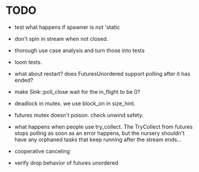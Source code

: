 # TODO

- test what happens if spawner is not 'static
- don't spin in stream when not closed.
- thorough use case analysis and turn those into tests
- loom tests.

- what about restart? does FuturesUnordered support polling after it has ended?

- make Sink::poll_close wait for the in_flight to be 0?

- deadlock in mutex. we use block_on in size_hint.

- futures mutex doesn't poison. check unwind safety.

- what happens when people use try_collect. The TryCollect from futures stops polling as soon as an error happens, but the nursery shouldn't have any
  orphaned tasks that keep running after the stream ends...

- cooperative canceling

- verify drop behavior of futures unordered
